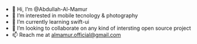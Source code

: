- 👋 Hi, I’m @Abdullah-Al-Mamur
- 👀 I’m interested in mobile tecnology & photography
- 🌱 I’m currently learning swift-ui
- 💞️ I’m looking to collaborate on any kind of intersting open source project
- 📫 Reach me at almamur.official@gmail.com 

<!---
Abdullah-Al-Mamur/Abdullah-Al-Mamur is a ✨ special ✨ repository because its `README.md` (this file) appears on your GitHub profile.
You can click the Preview link to take a look at your changes.
--->

